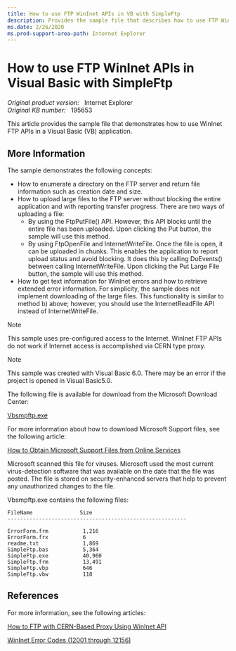 ```yaml
---
title: How to use FTP WinInet APIs in VB with SimpleFtp
description: Provides the sample file that describes how to use FTP WinInet APIs in a Visual Basic (VB) application with SimpleFtp.
ms.date: 2/26/2020
ms.prod-support-area-path: Internet Explorer
---
```

# How to use FTP WinInet APIs in Visual Basic with SimpleFtp

_Original product version:_ &nbsp; Internet Explorer  
_Original KB number:_ &nbsp; 195653

This article provides the sample file that demonstrates how to use WinInet FTP APIs in a Visual Basic (VB) application.

## More Information

The sample demonstrates the following concepts:

- How to enumerate a directory on the FTP server and return file information such as creation date and size.
- How to upload large files to the FTP server without blocking the entire application and with reporting transfer progress. There are two ways of uploading a file:
  - By using the FtpPutFile() API. However, this API blocks until the entire file has been uploaded. Upon clicking the Put button, the sample will use this method.
  - By using FtpOpenFile and InternetWriteFile. Once the file is open, it can be uploaded in chunks. This enables the application to report upload status and avoid blocking. It does this by calling DoEvents() between calling InternetWriteFile. Upon clicking the Put Large File button, the sample will use this method.
- How to get text information for WinInet errors and how to retrieve extended error information. For simplicity, the sample does not implement downloading of the large files. This functionality is similar to method b) above; however, you should use the InternetReadFile API instead of InternetWriteFile.

> [!NOTE]
> This sample uses pre-configured access to the Internet. WinInet FTP APIs do not work if Internet access is accomplished via CERN type proxy.

> [!NOTE]
> This sample was created with Visual Basic 6.0. There may be an error if the project is opened in Visual Basic5.0.


The following file is available for download from the Microsoft Download Center:

[Vbsmpftp.exe](https://download.microsoft.com/download/ie4095/vbsmpftp/1/w9xnt4/en-us/vbsmpftp.exe)

For more information about how to download Microsoft Support files, see the following article:

[How to Obtain Microsoft Support Files from Online Services](https://support.microsoft.com/help/119591/how-to-obtain-microsoft-support-files-from-online-services)

Microsoft scanned this file for viruses. Microsoft used the most current virus-detection software that was available on the date that the file was posted. The file is stored on security-enhanced servers that help to prevent any unauthorized changes to the file.

Vbsmpftp.exe contains the following files:

```
FileName               Size
---------------------------------------------------------

ErrorForm.frm           1,216
ErrorForm.frx           6
readme.txt              1,869
SimpleFtp.bas           5,364
SimpleFtp.exe           40,960
SimpleFtp.frm           13,491
SimpleFtp.vbp           646
SimpleFtp.vbw           118
```

## References

For more information, see the following articles:

[How to FTP with CERN-Based Proxy Using WinInet API](https://support.microsoft.com/help/166961/how-to-ftp-with-cern-based-proxy-using-wininet-api)

[WinInet Error Codes (12001 through 12156)](https://support.microsoft.com/help/193625/info-wininet-error-codes-12001-through-12156
)
